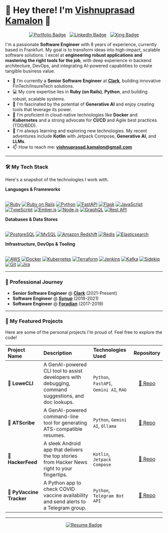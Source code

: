 # 👋 Hey there! I'm [Vishnuprasad Kamalon](https://vpk11.github.io/) 🚀

<p align="center">
  <a href="https://vpk11.github.io/"><img src="https://img.shields.io/badge/Portfolio-vpk11.github.io-blue?style=for-the-badge&logo=google-chrome&logoColor=white" alt="Portfolio Badge"></a> &nbsp;
  <a href="https://linkedin.com/in/vpk11"><img src="https://img.shields.io/badge/LinkedIn-Vishnuprasad_Kamalon-blue?style=for-the-badge&logo=linkedin" alt="LinkedIn Badge"></a> &nbsp;
  <a href="https://www.xing.com/profile/Vishnuprasad_Kamalon"><img src="https://img.shields.io/badge/Xing-Vishnuprasad_Kamalon-026466?style=for-the-badge&logo=xing&logoColor=white" alt="Xing Badge"></a>
</p>

I'm a passionate **Software Engineer** with 8 years of experience, currently based in Frankfurt. My goal is to transform ideas into high-impact, scalable software solutions. I excel at **engineering robust applications and mastering the right tools for the job**, with deep experience in backend architecture, DevOps, and integrating AI-powered capabilities to create tangible business value.


- 🔭 I’m currently a **Senior Software Engineer** at **[Clark](https://clark.de)**, building innovative FinTech/InsureTech solutions.
- 💻 My core expertise lies in **Ruby (on Rails)**, **Python**, and building robust, scalable systems.
- 🧠 I'm fascinated by the potential of **Generative AI** and enjoy creating tools that leverage its power.
- 🔧 I'm proficient in cloud-native technologies like **Docker** and **Kubernetes** and a strong advocate for **CI/CD** and Agile best practices (TDD/BDD).
- 🌱 I'm always learning and exploring new technologies. My recent adventures include **Kotlin** with Jetpack Compose, **Generative AI**, and **LLMs**.
- 📫 How to reach me: **[vishnuprasad.kamalon@gmail.com](mailto:vishnuprasad.kamalon@gmail.com)**

---

### 🛠️ My Tech Stack

Here's a snapshot of the technologies I work with.

<summary><b>Languages & Frameworks</b></summary>
<br/>
<p align="left">
  <a href="#"><img alt="Ruby" src="https://img.shields.io/badge/Ruby-CC342D?logo=ruby&logoColor=white"></a>
  <a href="#"><img alt="Ruby on Rails" src="https://img.shields.io/badge/Rails-CC0000?logo=rubyonrails&logoColor=white"></a>
  <a href="#"><img alt="Python" src="https://img.shields.io/badge/Python-3776AB?logo=python&logoColor=white"></a>
  <a href="#"><img alt="FastAPI" src="https://img.shields.io/badge/FastAPI-009688?logo=fastapi&logoColor=white"></a>
  <a href="#"><img alt="Flask" src="https://img.shields.io/badge/Flask-000000?logo=flask&logoColor=white"></a>
  <a href="#"><img alt="JavaScript" src="https://img.shields.io/badge/JavaScript-F7DF1E?logo=javascript&logoColor=black"></a>
  <a href="#"><img alt="TypeScript" src="https://img.shields.io/badge/TypeScript-3178C6?logo=typescript&logoColor=white"></a>
  <a href="#"><img alt="Ember.js" src="https://img.shields.io/badge/Ember.js-E04E39?logo=ember.js&logoColor=white"></a>
  <a href="#"><img alt="Node.js" src="https://img.shields.io/badge/Node.js-339933?logo=nodedotjs&logoColor=white"></a>
  <a href="#"><img alt="GraphQL" src="https://img.shields.io/badge/GraphQL-E10098?logo=graphql&logoColor=white"></a>
  <a href="#"><img alt="Rest API" src="https://img.shields.io/badge/REST_API-000000?logo=dependabot&logoColor=white"></a>
</p>

<summary><b>Databases & Data Stores</b></summary>
<br/>
<p align="left">
  <a href="#"><img alt="PostgreSQL" src="https://img.shields.io/badge/PostgreSQL-4169E1?logo=postgresql&logoColor=white"></a>
  <a href="#"><img alt="MySQL" src="https://img.shields.io/badge/MySQL-4479A1?logo=mysql&logoColor=white"></a>
  <a href="#"><img alt="Amazon Redshift" src="https://img.shields.io/badge/Redshift-8C4FFF?logo=amazon-redshift&logoColor=white"></a>
  <a href="#"><img alt="Redis" src="https://img.shields.io/badge/Redis-DC382D?logo=redis&logoColor=white"></a>
  <a href="#"><img alt="Elasticsearch" src="https://img.shields.io/badge/Elasticsearch-005571?logo=elasticsearch&logoColor=white"></a>
</p>


<summary><b>Infrastructure, DevOps & Tooling</b></summary>
<br/>
<p align="left">
  <a href="#"><img alt="AWS" src="https://img.shields.io/badge/AWS-232F3E?logo=amazonaws&logoColor=white"></a>
  <a href="#"><img alt="Docker" src="https://img.shields.io/badge/Docker-2496ED?logo=docker&logoColor=white"></a>
  <a href="#"><img alt="Kubernetes" src="https://img.shields.io/badge/Kubernetes-326CE5?logo=kubernetes&logoColor=white"></a>
  <a href="#"><img alt="Terraform" src="https://img.shields.io/badge/Terraform-7B42BC?logo=terraform&logoColor=white"></a>
  <a href="#"><img alt="Jenkins" src="https://img.shields.io/badge/Jenkins-D24939?logo=jenkins&logoColor=white"></a>
  <a href="#"><img alt="Kafka" src="https://img.shields.io/badge/Kafka-231F20?logo=apachekafka&logoColor=white"></a>
  <a href="#"><img alt="Sidekiq" src="https://img.shields.io/badge/Sidekiq-A40E01?logo=sidekiq&logoColor=white"></a>
  <a href="#"><img alt="Git" src="https://img.shields.io/badge/Git-F05032?logo=git&logoColor=white"></a>
  <a href="#"><img alt="Jira" src="https://img.shields.io/badge/Jira-0052CC?logo=jira&logoColor=white"></a>
</p>

---

### 💼 Professional Journey

- **Senior Software Engineer** @ **[Clark](https://clark.de)** (2021-Present)
- **Software Engineer** @ **[Synup](https://synup.com)** (2019-2021)
- **Software Engineer** @ **[Foradian](https://foradian.com)** (2017-2019)

---

### 📂 My Featured Projects

Here are some of the personal projects I'm proud of. Feel free to explore the code!

| Project Name | Description | Technologies Used | Repository |
| :--- | :--- | :--- | :---: |
| 🤖 **LoweCLI** | A GenAI-powered CLI tool to assist developers with debugging, command suggestions, and doc lookups. | `Python`, `FastAPI`, `Gemini AI`, `RAG` | [🔗 Repo](https://github.com/vpk11/lowe-cli) |
| 📄 **ATScribe** | A GenAI-powered command-line tool for generating ATS-compatible resumes. | `Python`, `Gemini AI`, `Ollama` | [🔗 Repo](https://github.com/vpk11/atscribe) |
| 📰 **HackerFeed** | A sleek Android app that delivers the top stories from Hacker News right to your fingertips. | `Kotlin`, `Jetpack Compose` | [🔗 Repo](https://github.com/vpk11/HackerFeed) |
| 💉 **PyVaccine Tracker** | A Python app to check COVID vaccine availability and send alerts to a Telegram group. | `Python`, `Telegram Bot API` | [🔗 Repo](https://github.com/vpk11/PyVaccineTracker) |

---

<p align="center">
  <a href="https://vpk11.github.io/resume">
    <img src="https://img.shields.io/badge/View_My-Resume-c14438?style=for-the-badge&logo=adobe-acrobat-reader&logoColor=white" alt="Resume Badge">
  </a>
</p>
